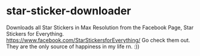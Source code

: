 # star-sticker-downloader
Downloads all Star Stickers in Max Resolution from the Facebook Page, Star Stickers for Everything.
https://www.facebook.com/StarStickersforEverything/
Go check them out. They are the only source of happiness in my life rn. :))
